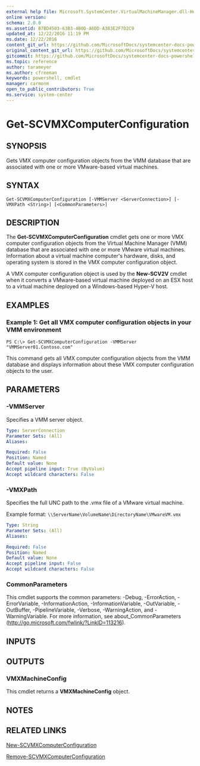 ```yaml
---
external help file: Microsoft.SystemCenter.VirtualMachineManager.dll-Help.xml
online version: 
schema: 2.0.0
ms.assetid: B7BD4503-63B3-4B0D-A6DD-A383E2F7D2C9
updated_at: 12/22/2016 11:19 PM
ms.date: 12/22/2016
content_git_url: https://github.com/MicrosoftDocs/systemcenter-docs-powershell/blob/live/systemcenter-cmdlets/SystemCenter2016/VirtualMachineManager/vlatest/Get-SCVMXComputerConfiguration.md
original_content_git_url: https://github.com/MicrosoftDocs/systemcenter-docs-powershell/blob/live/systemcenter-cmdlets/SystemCenter2016/VirtualMachineManager/vlatest/Get-SCVMXComputerConfiguration.md
gitcommit: https://github.com/MicrosoftDocs/systemcenter-docs-powershell/blob/d74e247404a4c865a6c8da735e1b4d296bcb074e/systemcenter-cmdlets/SystemCenter2016/VirtualMachineManager/vlatest/Get-SCVMXComputerConfiguration.md
ms.topic: reference
author: tarameyer
ms.author: cfreeman
keywords: powershell, cmdlet
manager: carmonm
open_to_public_contributors: True
ms.service: system-center
---
```


# Get-SCVMXComputerConfiguration

## SYNOPSIS
Gets VMX computer configuration objects from the VMM database that are associated with one or more VMware-based virtual machines.

## SYNTAX

```
Get-SCVMXComputerConfiguration [-VMMServer <ServerConnection>] [-VMXPath <String>] [<CommonParameters>]
```

## DESCRIPTION
The **Get-SCVMXComputerConfiguration** cmdlet gets one or more VMX computer configuration objects from the Virtual Machine Manager (VMM) database that are associated with one or more VMware virtual machines.
Information about a virtual machine computer's hardware, disks, and operating system is stored in the VMX computer configuration object.

A VMX computer configuration object is used by the **New-SCV2V** cmdlet when it converts a VMware-based virtual machine deployed on an ESX host to a virtual machine deployed on a Windows-based Hyper-V host.

## EXAMPLES

### Example 1: Get all VMX computer configuration objects in your VMM environment
```
PS C:\> Get-SCVMXComputerConfiguration -VMMServer "VMMServer01.Contoso.com"
```

This command gets all VMX computer configuration objects from the VMM database and displays information about these VMX computer configuration objects to the user.

## PARAMETERS

### -VMMServer
Specifies a VMM server object.

```yaml
Type: ServerConnection
Parameter Sets: (All)
Aliases: 

Required: False
Position: Named
Default value: None
Accept pipeline input: True (ByValue)
Accept wildcard characters: False
```

### -VMXPath
Specifies the full UNC path to the .vmx file of a VMware virtual machine. 



Example format: `\\ServerName\VolumeName\DirectoryName\VMwareVM.vmx`

```yaml
Type: String
Parameter Sets: (All)
Aliases: 

Required: False
Position: Named
Default value: None
Accept pipeline input: False
Accept wildcard characters: False
```

### CommonParameters
This cmdlet supports the common parameters: -Debug, -ErrorAction, -ErrorVariable, -InformationAction, -InformationVariable, -OutVariable, -OutBuffer, -PipelineVariable, -Verbose, -WarningAction, and -WarningVariable. For more information, see about_CommonParameters (http://go.microsoft.com/fwlink/?LinkID=113216).

## INPUTS

## OUTPUTS

### VMXMachineConfig
This cmdlet returns a **VMXMachineConfig** object.

## NOTES

## RELATED LINKS

[New-SCVMXComputerConfiguration](xref:SystemCenter2016/VirtualMachineManager/vlatest/New-SCVMXComputerConfiguration.md)

[Remove-SCVMXComputerConfiguration](xref:SystemCenter2016/VirtualMachineManager/vlatest/Remove-SCVMXComputerConfiguration.md)

